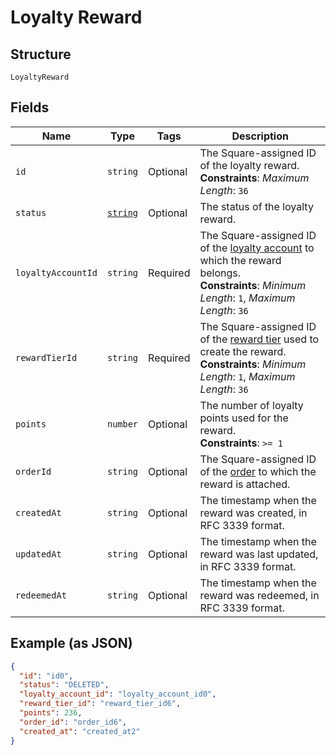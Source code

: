 
# Loyalty Reward

## Structure

`LoyaltyReward`

## Fields

| Name | Type | Tags | Description |
|  --- | --- | --- | --- |
| `id` | `string` | Optional | The Square-assigned ID of the loyalty reward.<br>**Constraints**: *Maximum Length*: `36` |
| `status` | [`string`](/doc/models/loyalty-reward-status.md) | Optional | The status of the loyalty reward. |
| `loyaltyAccountId` | `string` | Required | The Square-assigned ID of the [loyalty account](#type-LoyaltyAccount) to which the reward belongs.<br>**Constraints**: *Minimum Length*: `1`, *Maximum Length*: `36` |
| `rewardTierId` | `string` | Required | The Square-assigned ID of the [reward tier](#type-LoyaltyProgramRewardTier) used to create the reward.<br>**Constraints**: *Minimum Length*: `1`, *Maximum Length*: `36` |
| `points` | `number` | Optional | The number of loyalty points used for the reward.<br>**Constraints**: `>= 1` |
| `orderId` | `string` | Optional | The Square-assigned ID of the [order](#type-Order) to which the reward is attached. |
| `createdAt` | `string` | Optional | The timestamp when the reward was created, in RFC 3339 format. |
| `updatedAt` | `string` | Optional | The timestamp when the reward was last updated, in RFC 3339 format. |
| `redeemedAt` | `string` | Optional | The timestamp when the reward was redeemed, in RFC 3339 format. |

## Example (as JSON)

```json
{
  "id": "id0",
  "status": "DELETED",
  "loyalty_account_id": "loyalty_account_id0",
  "reward_tier_id": "reward_tier_id6",
  "points": 236,
  "order_id": "order_id6",
  "created_at": "created_at2"
}
```

